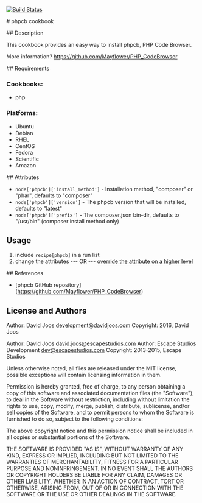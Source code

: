 [![Build Status](https://travis-ci.org/djoos-cookbooks/phpcb.png)](http://travis-ci.org/djoos-cookbooks/phpcb)

# phpcb cookbook

## Description

This cookbook provides an easy way to install phpcb, PHP Code Browser.

More information?
https://github.com/Mayflower/PHP_CodeBrowser

## Requirements

### Cookbooks:

* php

### Platforms:

* Ubuntu
* Debian
* RHEL
* CentOS
* Fedora
* Scientific
* Amazon

## Attributes

* `node['phpcb']['install_method']` - Installation method, "composer" or "phar", defaults to "composer"
* `node['phpcb']['version']` - The phpcb version that will be installed, defaults to "latest"
* `node['phpcb']['prefix']` - The composer.json bin-dir, defaults to "/usr/bin" (composer install method only)

## Usage

1) include `recipe[phpcb]` in a run list
2) change the attributes
--- OR ---
[override the attribute on a higher level](http://wiki.opscode.com/display/chef/Attributes#Attributes-AttributesPrecedence)

## References

* [phpcb GitHub repository] (https://github.com/Mayflower/PHP_CodeBrowser)

## License and Authors

Author: David Joos <development@davidjoos.com>
Copyright: 2016, David Joos

Author: David Joos <david.joos@escapestudios.com>
Author: Escape Studios Development <dev@escapestudios.com>
Copyright: 2013-2015, Escape Studios

Unless otherwise noted, all files are released under the MIT license,
possible exceptions will contain licensing information in them.

Permission is hereby granted, free of charge, to any person obtaining a copy
of this software and associated documentation files (the "Software"), to deal
in the Software without restriction, including without limitation the rights
to use, copy, modify, merge, publish, distribute, sublicense, and/or sell
copies of the Software, and to permit persons to whom the Software is
furnished to do so, subject to the following conditions:

The above copyright notice and this permission notice shall be included in
all copies or substantial portions of the Software.

THE SOFTWARE IS PROVIDED "AS IS", WITHOUT WARRANTY OF ANY KIND, EXPRESS OR
IMPLIED, INCLUDING BUT NOT LIMITED TO THE WARRANTIES OF MERCHANTABILITY,
FITNESS FOR A PARTICULAR PURPOSE AND NONINFRINGEMENT. IN NO EVENT SHALL THE
AUTHORS OR COPYRIGHT HOLDERS BE LIABLE FOR ANY CLAIM, DAMAGES OR OTHER
LIABILITY, WHETHER IN AN ACTION OF CONTRACT, TORT OR OTHERWISE, ARISING FROM,
OUT OF OR IN CONNECTION WITH THE SOFTWARE OR THE USE OR OTHER DEALINGS IN
THE SOFTWARE.
